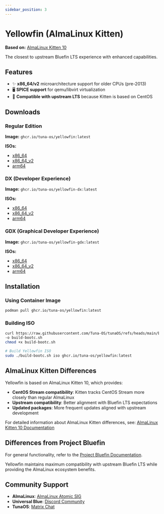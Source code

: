 ```yaml
---
sidebar_position: 3
---
```


# Yellowfin (AlmaLinux Kitten)

**Based on:** [AlmaLinux Kitten 10](https://wiki.almalinux.org/development/almalinux-os-kitten-10.html#container-images)

The closest to upstream Bluefin LTS experience with enhanced capabilities.

## Features

- ✨ **x86_64/v2** microarchitecture support for older CPUs (pre-2013)
- 🖥️ **SPICE support** for qemu/libvirt virtualization
- 🔄 **Compatible with upstream LTS** because Kitten is based on CentOS

## Downloads

### Regular Edition
**Image:** `ghcr.io/tuna-os/yellowfin:latest`

**ISOs:**
- [x86_64](https://download.tunaos.org/yellowfin-amd64.iso)
- [x86_64_v2](https://download.tunaos.org/yellowfin-amd64-v2.iso) 
- [arm64](https://download.tunaos.org/yellowfin-arm64.iso)

### DX (Developer Experience)
**Image:** `ghcr.io/tuna-os/yellowfin-dx:latest`

**ISOs:**
- [x86_64](https://download.tunaos.org/yellowfin-dx-amd64.iso)
- [x86_64_v2](https://download.tunaos.org/yellowfin-dx-amd64-v2.iso)
- [arm64](https://download.tunaos.org/yellowfin-dx-arm64.iso)

### GDX (Graphical Developer Experience)
**Image:** `ghcr.io/tuna-os/yellowfin-gdx:latest`

**ISOs:**
- [x86_64](https://download.tunaos.org/yellowfin-gdx-amd64.iso)
- [x86_64_v2](https://download.tunaos.org/yellowfin-gdx-amd64-v2.iso)
- [arm64](https://download.tunaos.org/yellowfin-gdx-arm64.iso)

## Installation

### Using Container Image
```bash
podman pull ghcr.io/tuna-os/yellowfin:latest
```

### Building ISO
```bash
curl https://raw.githubusercontent.com/Tuna-OS/tunaOS/refs/heads/main/build-iso.sh \
-o build-bootc.sh
chmod +x build-bootc.sh

# Build Yellowfin ISO
sudo ./build-bootc.sh iso ghcr.io/tuna-os/yellowfin:latest
```

## AlmaLinux Kitten Differences

Yellowfin is based on AlmaLinux Kitten 10, which provides:

- **CentOS Stream compatibility**: Kitten tracks CentOS Stream more closely than regular AlmaLinux
- **Upstream compatibility**: Better alignment with Bluefin LTS expectations
- **Updated packages**: More frequent updates aligned with upstream development

For detailed information about AlmaLinux Kitten differences, see: 
[AlmaLinux Kitten 10 Documentation](https://wiki.almalinux.org/development/almalinux-os-kitten-10.html#how-is-almalinux-os-kitten-different-from-centos-stream)

## Differences from Project Bluefin

For general functionality, refer to the [Project Bluefin Documentation](https://docs.projectbluefin.io).

Yellowfin maintains maximum compatibility with upstream Bluefin LTS while providing the AlmaLinux ecosystem benefits.

## Community Support

- **AlmaLinux**: [AlmaLinux Atomic SIG](https://chat.almalinux.org/almalinux/channels/sigatomic)
- **Universal Blue**: [Discord Community](https://discord.gg/WEu6BdFEtp)
- **TunaOS**: [Matrix Chat](https://matrix.to/#/%23tunaos:reilly.asia)